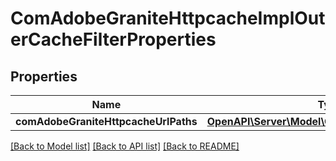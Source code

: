 # ComAdobeGraniteHttpcacheImplOuterCacheFilterProperties

## Properties
Name | Type | Description | Notes
------------ | ------------- | ------------- | -------------
**comAdobeGraniteHttpcacheUrlPaths** | [**OpenAPI\Server\Model\ConfigNodePropertyArray**](ConfigNodePropertyArray.md) |  | [optional] 

[[Back to Model list]](../README.md#documentation-for-models) [[Back to API list]](../README.md#documentation-for-api-endpoints) [[Back to README]](../README.md)


